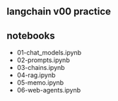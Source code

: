 ## langchain v00 practice

## notebooks

- 01-chat_models.ipynb
- 02-prompts.ipynb
- 03-chains.ipynb
- 04-rag.ipynb
- 05-memo.ipynb
- 06-web-agents.ipynb
